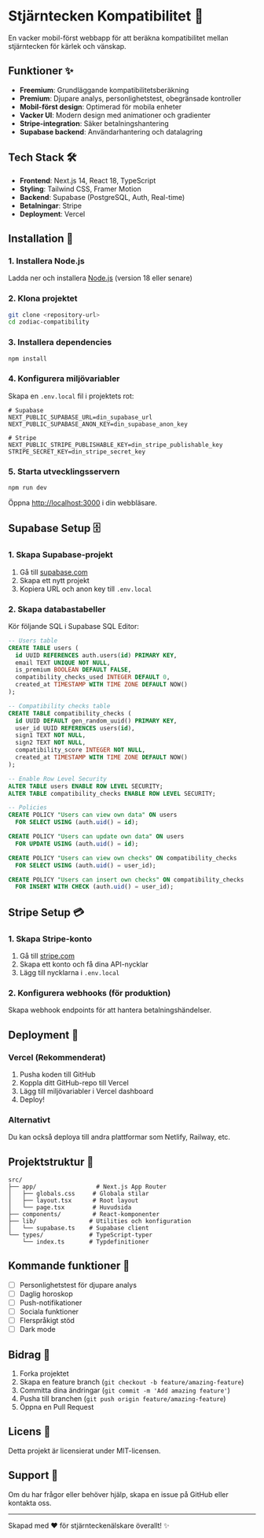# Stjärntecken Kompatibilitet 🌟

En vacker mobil-först webbapp för att beräkna kompatibilitet mellan stjärntecken för kärlek och vänskap.

## Funktioner ✨

- **Freemium**: Grundläggande kompatibilitetsberäkning
- **Premium**: Djupare analys, personlighetstest, obegränsade kontroller
- **Mobil-först design**: Optimerad för mobila enheter
- **Vacker UI**: Modern design med animationer och gradienter
- **Stripe-integration**: Säker betalningshantering
- **Supabase backend**: Användarhantering och datalagring

## Tech Stack 🛠️

- **Frontend**: Next.js 14, React 18, TypeScript
- **Styling**: Tailwind CSS, Framer Motion
- **Backend**: Supabase (PostgreSQL, Auth, Real-time)
- **Betalningar**: Stripe
- **Deployment**: Vercel

## Installation 🚀

### 1. Installera Node.js
Ladda ner och installera [Node.js](https://nodejs.org/) (version 18 eller senare)

### 2. Klona projektet
```bash
git clone <repository-url>
cd zodiac-compatibility
```

### 3. Installera dependencies
```bash
npm install
```

### 4. Konfigurera miljövariabler
Skapa en `.env.local` fil i projektets rot:

```env
# Supabase
NEXT_PUBLIC_SUPABASE_URL=din_supabase_url
NEXT_PUBLIC_SUPABASE_ANON_KEY=din_supabase_anon_key

# Stripe
NEXT_PUBLIC_STRIPE_PUBLISHABLE_KEY=din_stripe_publishable_key
STRIPE_SECRET_KEY=din_stripe_secret_key
```

### 5. Starta utvecklingsservern
```bash
npm run dev
```

Öppna [http://localhost:3000](http://localhost:3000) i din webbläsare.

## Supabase Setup 🗄️

### 1. Skapa Supabase-projekt
1. Gå till [supabase.com](https://supabase.com)
2. Skapa ett nytt projekt
3. Kopiera URL och anon key till `.env.local`

### 2. Skapa databastabeller
Kör följande SQL i Supabase SQL Editor:

```sql
-- Users table
CREATE TABLE users (
  id UUID REFERENCES auth.users(id) PRIMARY KEY,
  email TEXT UNIQUE NOT NULL,
  is_premium BOOLEAN DEFAULT FALSE,
  compatibility_checks_used INTEGER DEFAULT 0,
  created_at TIMESTAMP WITH TIME ZONE DEFAULT NOW()
);

-- Compatibility checks table
CREATE TABLE compatibility_checks (
  id UUID DEFAULT gen_random_uuid() PRIMARY KEY,
  user_id UUID REFERENCES users(id),
  sign1 TEXT NOT NULL,
  sign2 TEXT NOT NULL,
  compatibility_score INTEGER NOT NULL,
  created_at TIMESTAMP WITH TIME ZONE DEFAULT NOW()
);

-- Enable Row Level Security
ALTER TABLE users ENABLE ROW LEVEL SECURITY;
ALTER TABLE compatibility_checks ENABLE ROW LEVEL SECURITY;

-- Policies
CREATE POLICY "Users can view own data" ON users
  FOR SELECT USING (auth.uid() = id);

CREATE POLICY "Users can update own data" ON users
  FOR UPDATE USING (auth.uid() = id);

CREATE POLICY "Users can view own checks" ON compatibility_checks
  FOR SELECT USING (auth.uid() = user_id);

CREATE POLICY "Users can insert own checks" ON compatibility_checks
  FOR INSERT WITH CHECK (auth.uid() = user_id);
```

## Stripe Setup 💳

### 1. Skapa Stripe-konto
1. Gå till [stripe.com](https://stripe.com)
2. Skapa ett konto och få dina API-nycklar
3. Lägg till nycklarna i `.env.local`

### 2. Konfigurera webhooks (för produktion)
Skapa webhook endpoints för att hantera betalningshändelser.

## Deployment 🚀

### Vercel (Rekommenderat)
1. Pusha koden till GitHub
2. Koppla ditt GitHub-repo till Vercel
3. Lägg till miljövariabler i Vercel dashboard
4. Deploy!

### Alternativt
Du kan också deploya till andra plattformar som Netlify, Railway, etc.

## Projektstruktur 📁

```
src/
├── app/                 # Next.js App Router
│   ├── globals.css     # Globala stilar
│   ├── layout.tsx      # Root layout
│   └── page.tsx        # Huvudsida
├── components/         # React-komponenter
├── lib/               # Utilities och konfiguration
│   └── supabase.ts    # Supabase client
└── types/             # TypeScript-typer
    └── index.ts       # Typdefinitioner
```

## Kommande funktioner 🎯

- [ ] Personlighetstest för djupare analys
- [ ] Daglig horoskop
- [ ] Push-notifikationer
- [ ] Sociala funktioner
- [ ] Flerspråkigt stöd
- [ ] Dark mode

## Bidrag 🤝

1. Forka projektet
2. Skapa en feature branch (`git checkout -b feature/amazing-feature`)
3. Committa dina ändringar (`git commit -m 'Add amazing feature'`)
4. Pusha till branchen (`git push origin feature/amazing-feature`)
5. Öppna en Pull Request

## Licens 📄

Detta projekt är licensierat under MIT-licensen.

## Support 💬

Om du har frågor eller behöver hjälp, skapa en issue på GitHub eller kontakta oss.

---

Skapad med ❤️ för stjärnteckenälskare överallt! ✨ 